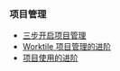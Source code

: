### 项目管理
* [三步开启项目管理](/ru-men-zhi-nan/xiang-mu-guan-li/san-bu-kai-qi-xiang-mu-guan-li.md)
* [Worktile 项目管理的进阶](/ru-men-zhi-nan/xiang-mu-guan-li/worktile-xiang-mu-guan-li-de-jin-jie.md)
* [项目使用的进阶](/ru-men-zhi-nan/xiang-mu-guan-li/3010-xiang-mu-3011-shi-yong-de-jin-jie.md)